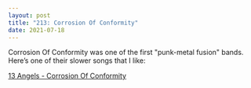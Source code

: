 ```yaml
---
layout: post
title: "213: Corrosion Of Conformity"
date: 2021-07-18
---
```


Corrosion Of Conformity was one of the first "punk-metal fusion" bands. Here’s one of their slower songs that I like:

[13 Angels - Corrosion Of Conformity](https://youtu.be/__1b09LN-XM)
